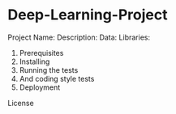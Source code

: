 # Deep-Learning-Project

Project Name:
Description:
Data:
Libraries:

1.  Prerequisites
2.  Installing
3.  Running the tests
4.  And coding style tests
5.  Deployment

License
